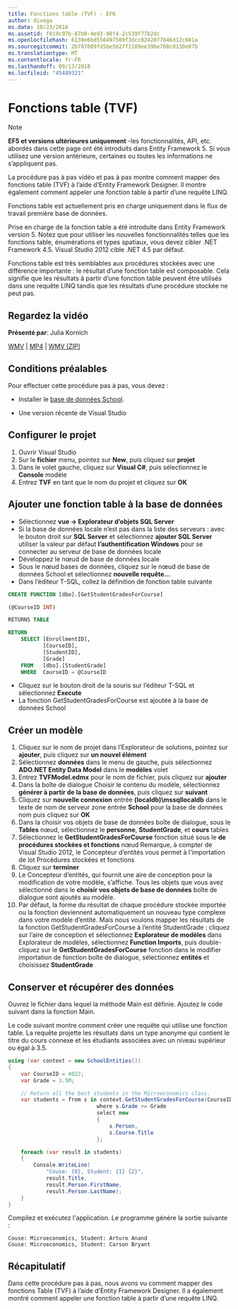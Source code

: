 ```yaml
---
title: Fonctions table (TVF) - EF6
author: divega
ms.date: 10/23/2016
ms.assetid: f019c97b-87b0-4e93-98f4-2c539f77b2dc
ms.openlocfilehash: 6130e6bd550497509f3dcc0242077046d12c601a
ms.sourcegitcommit: 2b787009fd5be5627f1189ee396e708cd130e07b
ms.translationtype: MT
ms.contentlocale: fr-FR
ms.lasthandoff: 09/13/2018
ms.locfileid: "45489321"
---
```

# <a name="table-valued-functions-tvfs"></a>Fonctions table (TVF)
> [!NOTE]
> **EF5 et versions ultérieures uniquement** -les fonctionnalités, API, etc. abordés dans cette page ont été introduits dans Entity Framework 5. Si vous utilisez une version antérieure, certaines ou toutes les informations ne s’appliquent pas.

La procédure pas à pas vidéo et pas à pas montre comment mapper des fonctions table (TVF) à l’aide d’Entity Framework Designer. Il montre également comment appeler une fonction table à partir d’une requête LINQ.

Fonctions table est actuellement pris en charge uniquement dans le flux de travail première base de données.

Prise en charge de la fonction table a été introduite dans Entity Framework version 5. Notez que pour utiliser les nouvelles fonctionnalités telles que les fonctions table, énumérations et types spatiaux, vous devez cibler .NET Framework 4.5. Visual Studio 2012 cible .NET 4.5 par défaut.

Fonctions table est très semblables aux procédures stockées avec une différence importante : le résultat d’une fonction table est composable. Cela signifie que les résultats à partir d’une fonction table peuvent être utilisés dans une requête LINQ tandis que les résultats d’une procédure stockée ne peut pas.

## <a name="watch-the-video"></a>Regardez la vidéo

**Présenté par**: Julia Kornich

[WMV](http://download.microsoft.com/download/6/0/A/60A6E474-5EF3-4E1E-B9EA-F51D2DDB446A/HDI-ITPro-MSDN-winvideo-tvf.wmv) | [MP4](http://download.microsoft.com/download/6/0/A/60A6E474-5EF3-4E1E-B9EA-F51D2DDB446A/HDI-ITPro-MSDN-mp4video-tvf.m4v) | [WMV (ZIP)](http://download.microsoft.com/download/6/0/A/60A6E474-5EF3-4E1E-B9EA-F51D2DDB446A/HDI-ITPro-MSDN-winvideo-tvf.zip)

## <a name="pre-requisites"></a>Conditions préalables

Pour effectuer cette procédure pas à pas, vous devez :

- Installer le [base de données School](~/ef6/resources/school-database.md).

- Une version récente de Visual Studio

## <a name="set-up-the-project"></a>Configurer le projet

1.  Ouvrir Visual Studio
2.  Sur le **fichier** menu, pointez sur **New**, puis cliquez sur **projet**
3.  Dans le volet gauche, cliquez sur **Visual C\#**, puis sélectionnez le **Console** modèle
4.  Entrez **TVF** en tant que le nom du projet et cliquez sur **OK**

## <a name="add-a-tvf-to-the-database"></a>Ajouter une fonction table à la base de données

-   Sélectionnez **vue -&gt; Explorateur d’objets SQL Server**
-   Si la base de données locale n’est pas dans la liste des serveurs : avec le bouton droit sur **SQL Server** et sélectionnez **ajouter SQL Server** utiliser la valeur par défaut **l’authentification Windows** pour se connecter au serveur de base de données locale
-   Développez le nœud de base de données locale
-   Sous le nœud bases de données, cliquez sur le nœud de base de données School et sélectionnez **nouvelle requête...**
-   Dans l’éditeur T-SQL, collez la définition de fonction table suivante

``` SQL
CREATE FUNCTION [dbo].[GetStudentGradesForCourse]

(@CourseID INT)

RETURNS TABLE

RETURN
    SELECT [EnrollmentID],
           [CourseID],
           [StudentID],
           [Grade]
    FROM   [dbo].[StudentGrade]
    WHERE  CourseID = @CourseID
```

-   Cliquez sur le bouton droit de la souris sur l’éditeur T-SQL et sélectionnez **Execute**
-   La fonction GetStudentGradesForCourse est ajoutée à la base de données School

 

## <a name="create-a-model"></a>Créer un modèle

1.  Cliquez sur le nom de projet dans l’Explorateur de solutions, pointez sur **ajouter**, puis cliquez sur **un nouvel élément**
2.  Sélectionnez **données** dans le menu de gauche, puis sélectionnez **ADO.NET Entity Data Model** dans le **modèles** volet
3.  Entrez **TVFModel.edmx** pour le nom de fichier, puis cliquez sur **ajouter**
4.  Dans la boîte de dialogue Choisir le contenu du modèle, sélectionnez **générer à partir de la base de données**, puis cliquez sur **suivant**
5.  Cliquez sur **nouvelle connexion** entrée **(localdb)\\mssqllocaldb** dans le texte de nom de serveur zone entrée **School** pour la base de données nom puis cliquez sur **OK**
6.  Dans la choisir vos objets de base de données boîte de dialogue, sous le **Tables** nœud, sélectionnez le **personne**, **StudentGrade**, et **cours** tables
7.  Sélectionnez le **GetStudentGradesForCourse** fonction situé sous le **de procédures stockées et fonctions** nœud Remarque, à compter de Visual Studio 2012, le Concepteur d’entités vous permet à l’importation de lot Procédures stockées et fonctions
8.  Cliquez sur **terminer**
9.  Le Concepteur d’entités, qui fournit une aire de conception pour la modification de votre modèle, s’affiche. Tous les objets que vous avez sélectionné dans le **choisir vos objets de base de données** boîte de dialogue sont ajoutés au modèle.
10. Par défaut, la forme du résultat de chaque procédure stockée importée ou la fonction deviennent automatiquement un nouveau type complexe dans votre modèle d’entité. Mais nous voulons mapper les résultats de la fonction GetStudentGradesForCourse à l’entité StudentGrade : cliquez sur l’aire de conception et sélectionnez **Explorateur de modèles** dans Explorateur de modèles, sélectionnez **Function Imports**, puis double-cliquez sur le **GetStudentGradesForCourse** fonction dans le modifier importation de fonction boîte de dialogue, sélectionnez **entités** et choisissez **StudentGrade**

## <a name="persist-and-retrieve-data"></a>Conserver et récupérer des données

Ouvrez le fichier dans lequel la méthode Main est définie. Ajoutez le code suivant dans la fonction Main.

Le code suivant montre comment créer une requête qui utilise une fonction table. La requête projette les résultats dans un type anonyme qui contient le titre du cours connexe et les étudiants associées avec un niveau supérieur ou égal à 3.5.

``` csharp
using (var context = new SchoolEntities())
{
    var CourseID = 4022;
    var Grade = 3.5M;

    // Return all the best students in the Microeconomics class.
    var students = from s in context.GetStudentGradesForCourse(CourseID)
                            where s.Grade >= Grade
                            select new
                            {
                                s.Person,
                                s.Course.Title
                            };

    foreach (var result in students)
    {
        Console.WriteLine(
            "Couse: {0}, Student: {1} {2}",
            result.Title,  
            result.Person.FirstName,  
            result.Person.LastName);
    }
}
```

Compilez et exécutez l'application. Le programme génère la sortie suivante :

```
Couse: Microeconomics, Student: Arturo Anand
Couse: Microeconomics, Student: Carson Bryant
```

## <a name="summary"></a>Récapitulatif

Dans cette procédure pas à pas, nous avons vu comment mapper des fonctions Table (TVF) à l’aide d’Entity Framework Designer. Il a également montré comment appeler une fonction table à partir d’une requête LINQ.
